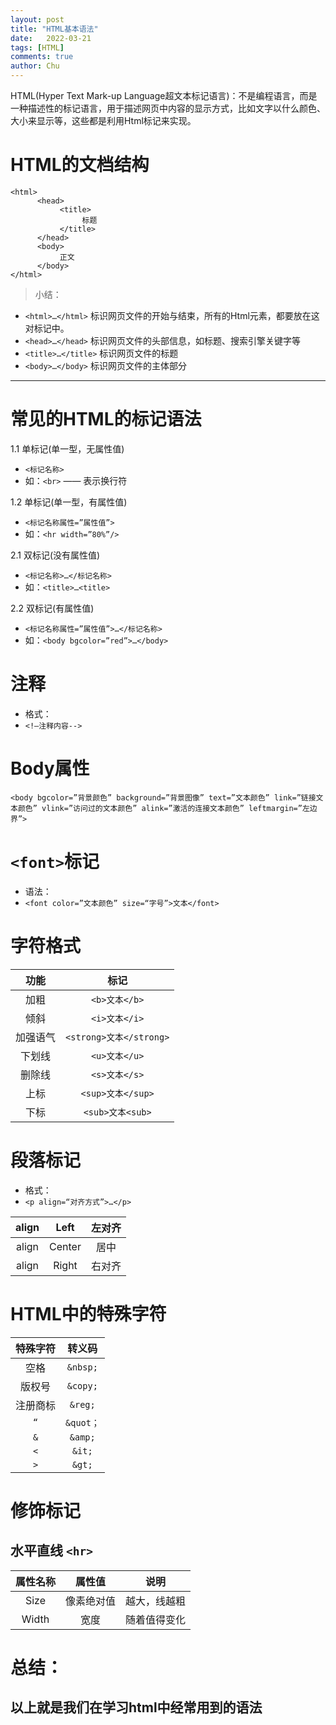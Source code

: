 ```yaml
---
layout: post
title: "HTML基本语法"
date:   2022-03-21
tags: [HTML]
comments: true
author: Chu
---
```


HTML(Hyper Text Mark-up Language超文本标记语言)：不是编程语言，而是一种描述性的标记语言，用于描述网页中内容的显示方式，比如文字以什么颜色、大小来显示等，这些都是利用Html标记来实现。

<!-- more -->

# HTML的文档结构
```
<html> 
      <head>
           <title>
                标题
           </title>
      </head>
      <body>
           正文
      </body>
</html>
```
> 小结：
- `<html>…</html>` 标识网页文件的开始与结束，所有的Html元素，都要放在这对标记中。
- `<head>…</head>` 标识网页文件的头部信息，如标题、搜索引擎关键字等
- `<title>…</title>` 标识网页文件的标题
- `<body>…</body>` 标识网页文件的主体部分

---

# 常见的HTML的标记语法

1.1 单标记(单一型，无属性值)
- `<标记名称>`
- 如：`<br>` —— 表示换行符

1.2 单标记(单一型，有属性值)
- `<标记名称属性=”属性值”>`
- 如：`<hr width=”80%”/>`

2.1 双标记(没有属性值)
- `<标记名称>…</标记名称>`
- 如：`<title>…<title>`

2.2 双标记(有属性值)
- `<标记名称属性=”属性值”>…</标记名称>`
- 如：`<body bgcolor=”red”>…</body>`
  
# 注释
- 格式：
- `<!—注释内容-->`
  
# Body属性
` <body bgcolor=”背景颜色” background=”背景图像” text=”文本颜色” link=”链接文本颜色” vlink=”访问过的文本颜色” alink=”激活的连接文本颜色” leftmargin=”左边界”> `

# `<font>`标记
- 语法：
- `<font color=”文本颜色” size=“字号”>文本</font>`
  
# 字符格式
  
|功能|标记|
|:--:|:--:|
|加粗    |`<b>文本</b>`|
|倾斜    |`<i>文本</i>`|
|加强语气 |`<strong>文本</strong>`|
|下划线|`<u>文本</u>`|
|删除线|`<s>文本</s>`|
|上标|`<sup>文本</sup>`|
|下标|`<sub>文本<sub>`|

  
# 段落标记
- 格式：
- `<p align=“对齐方式”>…</p>`

align|Left|左对齐
:--:|:--:|:--:
align|Center|居中
align|Right|右对齐


# HTML中的特殊字符

特殊字符|转义码
:--:|:--:|
空格|`&nbsp;`
版权号|`&copy;`
注册商标|`&reg;`
`“`|`&quot；`
`&`|`&amp;`
`<`|`&it;`
`>`|`&gt;`
 

# 修饰标记

## 水平直线 `<hr>`

属性名称|属性值|说明
:--:|:--:|:--:
Size|像素绝对值|越大，线越粗
Width|宽度|随着值得变化

 
# 总结：
## 以上就是我们在学习html中经常用到的语法
